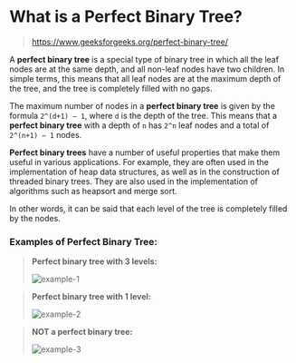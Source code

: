 # What is a Perfect Binary Tree?

> https://www.geeksforgeeks.org/perfect-binary-tree/

A **perfect binary tree** is a special type of binary tree in which all the leaf nodes are at the same depth, and all non-leaf nodes have two children. In simple terms, this means that all leaf nodes are at the maximum depth of the tree, and the tree is completely filled with no gaps.

The maximum number of nodes in a **perfect binary tree** is given by the formula `2^(d+1) – 1`, where `d` is the depth of the tree. This means that a **perfect binary tree** with a depth of `n` has `2^n` leaf nodes and a total of `2^(n+1) – 1` nodes.

**Perfect binary trees** have a number of useful properties that make them useful in various applications. For example, they are often used in the implementation of heap data structures, as well as in the construction of threaded binary trees. They are also used in the implementation of algorithms such as heapsort and merge sort.

In other words, it can be said that each level of the tree is completely filled by the nodes.

### Examples of Perfect Binary Tree:

> **Perfect binary tree with 3 levels:**
>
> ![example-1](https://media.geeksforgeeks.org/wp-content/uploads/20220630154756/img2.jpg)

> **Perfect binary tree with 1 level:**
>
> ![example-2](https://media.geeksforgeeks.org/wp-content/uploads/20220629183021/img1.jpg)

> **NOT a perfect binary tree:**
>
> ![example-3](https://media.geeksforgeeks.org/wp-content/uploads/20220630155018/img3.jpg)
